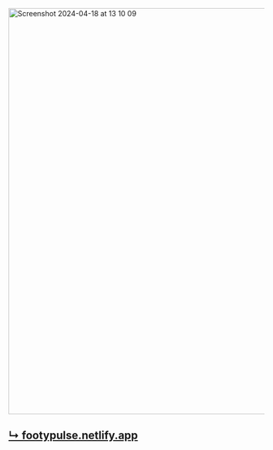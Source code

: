 <p float="left">
  <img width="800" alt="Screenshot 2024-04-18 at 13 10 09" src="https://github.com/luisrrv/footy-pulse/assets/69304255/bcf63e57-e7fc-4de4-b1bf-a971cb07a079">
</p>

## [↳ footypulse.netlify.app](https://footypulse.netlify.app/)
